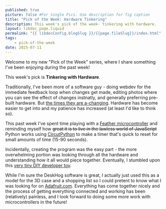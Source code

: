 ```yaml
---
published: true
picture: false #For Single Pics. Use description for fig caption
title: "Pick of the Week: Hardware Tinkering"
description: This week's pick of the week- tinkering with hardware. 
layout: libdoc_page.liquid
permalink: "{{ libdocConfig.blogSlug }}/{{page.fileSlug}}/index.html"
tags:
    - pick-of-the-week
date: 2025-07-11
---
```


Welcome to my new "Pick of the Week" series, where I share something I've been enjoying during the past week! 

This week's pick is **Tinkering with Hardware**.

Traditionally, I've been more of a software guy - doing webdev for the immediate feedback loop when changes get made, editing photos where you can see the effect of changes instnatly, and generally preferring pre-built hardware. But [the times they are a-changing](https://www.youtube.com/watch?v=90WD_ats6eE). Hardware has become easier to get into and my patience has increased (at least I'd like to think so).

This past week I've spent time playing with a [Feather microcontroller](https://www.adafruit.com/product/5345) and reminding myself how ~~great it is to live in the lawless world of JavaScript~~ Python works using [CircutPython](https://circuitpython.org/) to make a timer that's quick to reset for small amounts of time (15-90 seconds). 

Incidentally, creating the program was the easy part - the more overwhelming portion was looking through all the hardware and understanding how it all would piece together. Eventually, I stumbled upon this [very tiny DIY developer toy](https://github.com/PostHog/DeskHog). 

While I'm sure the DeskHog software is great, I actually just used this as a model for the 3D case and a shopping list so I could pretent to know what I was looking for on [Adafruit.com](https://www.adafruit.com/). Everything has come together nicely and the process of getting everything connected and working has been (relatively) painless, and I look forward to doing some more work with microcontrollers in the future!
